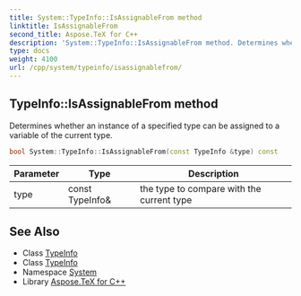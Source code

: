 ```yaml
---
title: System::TypeInfo::IsAssignableFrom method
linktitle: IsAssignableFrom
second_title: Aspose.TeX for C++
description: 'System::TypeInfo::IsAssignableFrom method. Determines whether an instance of a specified type can be assigned to a variable of the current type in C++.'
type: docs
weight: 4100
url: /cpp/system/typeinfo/isassignablefrom/
---
```

## TypeInfo::IsAssignableFrom method


Determines whether an instance of a specified type can be assigned to a variable of the current type.

```cpp
bool System::TypeInfo::IsAssignableFrom(const TypeInfo &type) const
```


| Parameter | Type | Description |
| --- | --- | --- |
| type | const TypeInfo\& | the type to compare with the current type |

## See Also

* Class [TypeInfo](../)
* Class [TypeInfo](../)
* Namespace [System](../../)
* Library [Aspose.TeX for C++](../../../)

